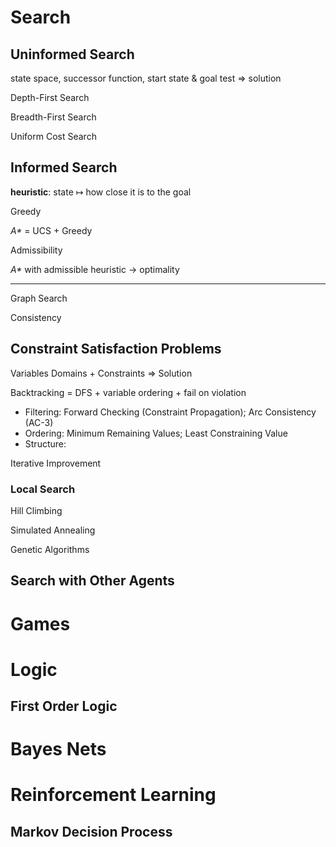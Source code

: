 # Search

## Uninformed Search

state space, successor function, start state & goal test $\Rightarrow$ solution

Depth-First Search

Breadth-First Search

Uniform Cost Search

## Informed Search

**heuristic**: state $\mapsto$ how close it is to the goal

Greedy

_A\*_ = UCS + Greedy

Admissibility

_A\*_ with admissible heuristic $\rightarrow$ optimality

---

Graph Search

Consistency

## Constraint Satisfaction Problems

Variables Domains + Constraints $\Rightarrow$ Solution

Backtracking = DFS + variable ordering + fail on violation

- Filtering: Forward Checking (Constraint Propagation); Arc Consistency (AC-3)
- Ordering: Minimum Remaining Values; Least Constraining Value
- Structure:

Iterative Improvement

### Local Search

Hill Climbing

Simulated Annealing

Genetic Algorithms

## Search with Other Agents

# Games

# Logic

## First Order Logic

# Bayes Nets

# Reinforcement Learning

## Markov Decision Process
